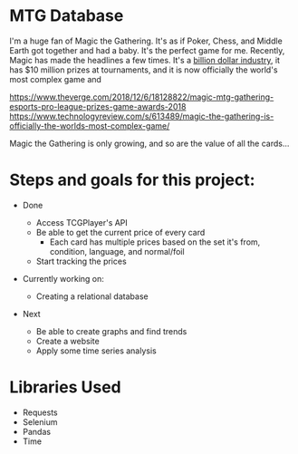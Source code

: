 # MTG Database


I'm a huge fan of Magic the Gathering.  It's as if Poker, Chess, and Middle Earth got together and had a baby.  It's the perfect game for me.
Recently, Magic has made the headlines a few times.  It's a [billion dollar industry](https://www.bworldonline.com/move-over-monopoly-hasbros-next-big-growth-engine-is-magic-playing-cards/), it has $10 million prizes at tournaments, and it is now officially the world's most complex game and 


https://www.theverge.com/2018/12/6/18128822/magic-mtg-gathering-esports-pro-league-prizes-game-awards-2018
https://www.technologyreview.com/s/613489/magic-the-gathering-is-officially-the-worlds-most-complex-game/

Magic the Gathering is only growing, and so are the value of all the cards...

# Steps and goals for this project:
  * Done
     * Access TCGPlayer's API
     * Be able to get the current price of every card
       * Each card has multiple prices based on the set it's from, condition, language, and normal/foil
     * Start tracking the prices
 
  * Currently working on:
     * Creating a relational database
  
  * Next
    * Be able to create graphs and find trends
    * Create a website
    * Apply some time series analysis


# Libraries Used
* Requests
* Selenium
* Pandas
* Time

